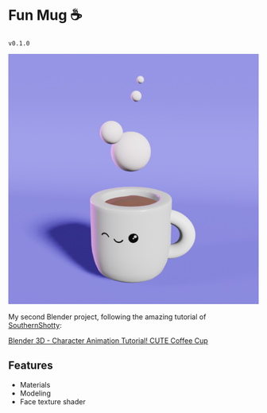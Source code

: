 # Fun Mug ☕️

`v0.1.0`

![](./happy-hot-chocolate.png)

My second Blender project, following the amazing tutorial of [SouthernShotty](https://www.youtube.com/c/SouthernShotty):

[Blender 3D - Character Animation Tutorial! CUTE Coffee Cup](https://www.youtube.com/watch?v=owQloet0JMg&t=535s)

## Features

- Materials
- Modeling
- Face texture shader
